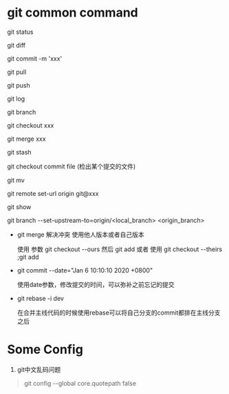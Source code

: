 # git common command

git status 

git diff

git commit -m 'xxx'

git pull

git push

git log

git branch

git checkout xxx 

git merge xxx 

git stash

git checkout commit file  (检出某个提交的文件)

git mv

git remote set-url origin git@xxx

git show

git branch --set-upstream-to=origin/<local_branch> <origin_branch>



- git merge 解决冲突 使用他人版本或者自己版本

   使用 参数 git checkout --ours <file>
   然后 git add
   或者
   使用 git checkout --theirs <file>;git add


- git commit --date="Jan 6 10:10:10 2020 +0800"

   使用date参数，修改提交的时间，可以弥补之前忘记的提交

- git rebase -i dev

  在合并主线代码的时候使用rebase可以将自己分支的commit都排在主线分支之后
  

# Some Config

1. git中文乱码问题

> git config --global core.quotepath false

